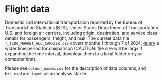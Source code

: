 # Flight data

Domestic and international transportation reported by the Bureau of Transportation Statistics (BTS), United States Department of Transportation. U.S. and foreign air carriers, including origin, destination, and service class details for passengers, freight, and mail. The current data file `T_T100_MARKET_ALL_CARRIER.csv` covers months 1 through 7 of 2024; [query](https://www.transtats.bts.gov/DL_SelectFields.aspx) a wider time period for comparison (CAUTION: file size will be large if expanding the time interval, download them to a local folder on your computer first).

Please see `column_names.csv` for the description of data columns, and `bts_explore.ipynb` as an analysis starter.

